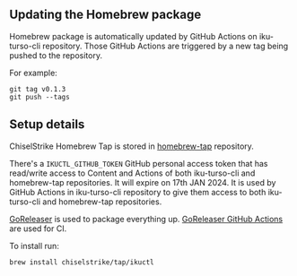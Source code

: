 ## Updating the Homebrew package

Homebrew package is automatically updated by GitHub Actions on iku-turso-cli repository.
Those GitHub Actions are triggered by a new tag being pushed to the repository.

For example:

```console
git tag v0.1.3
git push --tags
```

## Setup details

ChiselStrike Homebrew Tap is stored in [homebrew-tap](https://github.com/chiselstrike/homebrew-tap) repository.

There's a `IKUCTL_GITHUB_TOKEN` GitHub personal access token that has read/write access to Content and Actions of both iku-turso-cli and homebrew-tap repositories.
It will expire on 17th JAN 2024.
It is used by GitHub Actions in iku-turso-cli repository to give them access to both iku-turso-cli and homebrew-tap repositories.

[GoReleaser](https://github.com/goreleaser/goreleaser) is used to package everything up.
[GoReleaser GitHub Actions](https://github.com/goreleaser/goreleaser-action) are used for CI.

To install run:
```console
brew install chiselstrike/tap/ikuctl
```
